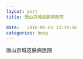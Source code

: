 ```yaml
--- 
layout: post 
title: 唐山京城皮肤病医院

date:   2016-05-03 13:39:56 
categories: hosp 
--- 
```

   
唐山京城皮肤病医院
